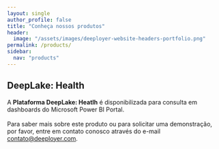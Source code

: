 ```yaml
---
layout: single
author_profile: false
title: "Conheça nossos produtos"
header:
  image: "/assets/images/deeployer-website-headers-portfolio.png"
permalink: /products/
sidebar:
  nav: "products"
---
```

## DeepLake: Health

A **Plataforma DeepLake: Heatlh** é disponibilizada para consulta em dashboards do Microsoft Power BI Portal. 
<br /><br />
Para saber mais sobre este produto ou para solicitar uma demonstração, por favor, entre em contato conosco através do e-mail <a href="mailto:contato@deeployer.com?subject=Solicitação de demonstração do Deeplake: Health&body=Olá, gostaria de solicitar uma demonstração do DeepLake: Health.">contato@deeployer.com</a>.


